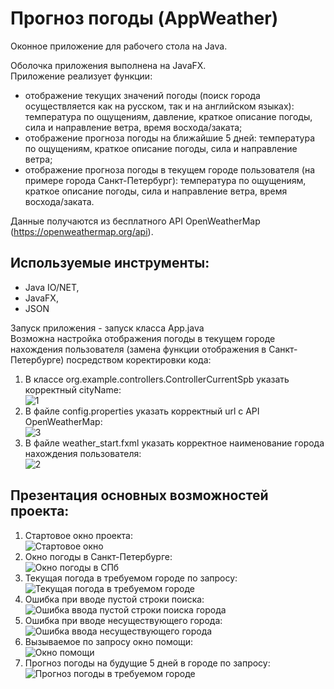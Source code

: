 # Прогноз погоды (AppWeather)
Оконное приложение для рабочего стола на Java.  

Оболочка приложения выполнена на JavaFX.  
Приложение реализует функции:  
-	отображение текущих значений погоды (поиск города осуществляется как на русском, так и на английском языках): температура по ощущениям, давление, краткое описание погоды, сила и направление ветра, время восхода/заката;  
- отображение прогноза погоды на ближайшие 5 дней: температура по ощущениям, краткое описание погоды, сила и направление ветра;  
-	отображение прогноза погоды в текущем городе пользователя (на примере города Санкт-Петербург): температура по ощущениям, краткое описание погоды, сила и направление ветра, время восхода/заката.  

Данные получаются из бесплатного API OpenWeatherMap (https://openweathermap.org/api).

## Используемые инструменты:
-	Java IO/NET,  
-	JavaFX,  
-	JSON  

Запуск приложения - запуск класса App.java  
Возможна настройка отображения погоды в текущем городе нахождения пользователя (замена функции отображения в Санкт-Петербурге) посредством коректировки кода:  
1. В классе org.example.controllers.ControllerCurrentSpb указать корректный cityName:  
![1](https://user-images.githubusercontent.com/77875474/221778893-e9374dc8-f862-4287-b63d-d01a996ab376.jpg)  
2. В файле config.properties указать корректный url с API OpenWeatherMap:  
![3](https://user-images.githubusercontent.com/77875474/221782273-4db55dc8-8edc-44bf-8049-a11d1abc4c64.jpg)  
3. В файле weather_start.fxml указать корректное наименование города нахождения пользователя:  
![2](https://user-images.githubusercontent.com/77875474/221782677-b600e79b-de70-429d-8ce5-762e8ffb662b.jpg)
  

 

## Презентация основных возможностей проекта:
1. Стартовое окно проекта:  
![Стартовое окно](https://user-images.githubusercontent.com/77875474/221772605-cf22d258-597e-46c4-898a-1ff2f2267b62.jpg)  
2. Окно погоды в Санкт-Петербурге:  
![Окно погоды в СПб](https://user-images.githubusercontent.com/77875474/221772759-84e3fec8-ea76-455f-ba79-6863791a6581.jpg)  
3. Текущая погода в требуемом городе по запросу:  
![Текущая погода в требуемом городе](https://user-images.githubusercontent.com/77875474/221772984-68a94224-e336-4860-80f0-4c94e4eb0063.jpg)  
4. Ошибка при вводе пустой строки поиска:  
![Ошибка ввода пустой строки поиска города](https://user-images.githubusercontent.com/77875474/221773056-789f871b-1883-4d6a-8082-8426a62fe16b.jpg)  
5. Ошибка при вводе несуществующего города:  
![Ошибка ввода несуществующего города](https://user-images.githubusercontent.com/77875474/221782731-8b94ec84-614f-424b-a828-c4864028bf3e.jpg)    
6. Вызываемое по запросу окно помощи:  
![Окно помощи](https://user-images.githubusercontent.com/77875474/221773221-637815b9-0af8-45d6-b29d-f058fe6b432c.jpg)  
7. Прогноз погоды на будущие 5 дней в городе по запросу:  
![Прогноз погоды в требуемом городе](https://user-images.githubusercontent.com/77875474/221773313-9cadef9f-7b6b-4405-830d-600a29f9368a.jpg)   
